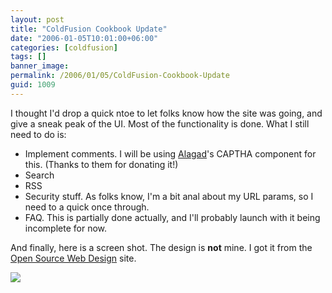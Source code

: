 ```yaml
---
layout: post
title: "ColdFusion Cookbook Update"
date: "2006-01-05T10:01:00+06:00"
categories: [coldfusion]
tags: []
banner_image: 
permalink: /2006/01/05/ColdFusion-Cookbook-Update
guid: 1009
---
```


I thought I'd drop a quick ntoe to let folks know how the site was going, and give a sneak peak of the UI. Most of the functionality is done. What I still need to do is:

<ul>
<li>Implement comments. I will be using <a href="http://www.alagad.com">Alagad</a>'s CAPTHA component for this. (Thanks to them for donating it!)
<li>Search
<li>RSS
<li>Security stuff. As folks know, I'm a bit anal about my URL params, so I need to a quick once through.
<li>FAQ. This is partially done actually, and I'll probably launch with it being incomplete for now.
</ul>

And finally, here is a screen shot. The design is <b>not</b> mine. I got it from the <a href="http://www.oswd.org">Open Source Web Design</a> site.

<img src="http://ray.camdenfamily.com/images/cfcookbook.jpg">